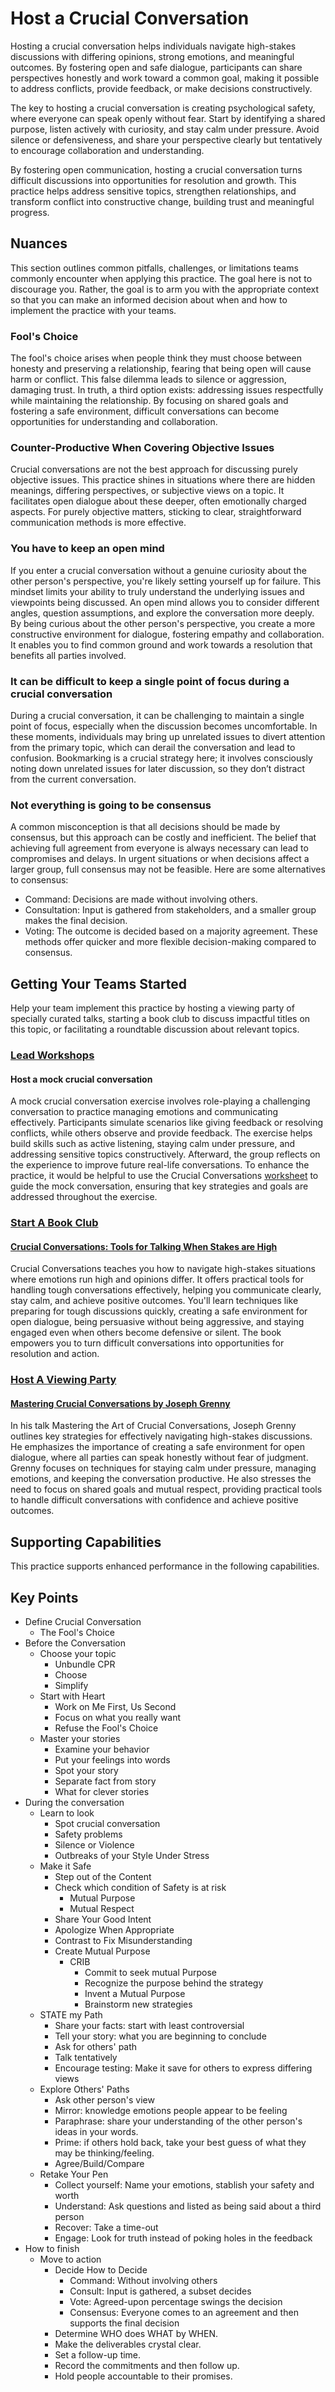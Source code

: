 # Host a Crucial Conversation

Hosting a crucial conversation helps individuals navigate high-stakes discussions with differing opinions, strong emotions, and meaningful outcomes. By fostering open and safe dialogue, participants can share perspectives honestly and work toward a common goal, making it possible to address conflicts, provide feedback, or make decisions constructively.

The key to hosting a crucial conversation is creating psychological safety, where everyone can speak openly without fear. Start by identifying a shared purpose, listen actively with curiosity, and stay calm under pressure. Avoid silence or defensiveness, and share your perspective clearly but tentatively to encourage collaboration and understanding.

By fostering open communication, hosting a crucial conversation turns difficult discussions into opportunities for resolution and growth. This practice helps address sensitive topics, strengthen relationships, and transform conflict into constructive change, building trust and meaningful progress.

## Nuances

This section outlines common pitfalls, challenges, or limitations teams commonly encounter when applying this practice. The goal here is not to discourage you. Rather, the goal is to arm you with the appropriate context so that you can make an informed decision about when and how to implement the practice with your teams.

### Fool's Choice

The fool's choice arises when people think they must choose between honesty and preserving a relationship, fearing that being open will cause harm or conflict. This false dilemma leads to silence or aggression, damaging trust. In truth, a third option exists: addressing issues respectfully while maintaining the relationship. By focusing on shared goals and fostering a safe environment, difficult conversations can become opportunities for understanding and collaboration.

### Counter-Productive When Covering Objective Issues

Crucial conversations are not the best approach for discussing purely objective issues. This practice shines in situations where there are hidden meanings, differing perspectives, or subjective views on a topic. It facilitates open dialogue about these deeper, often emotionally charged aspects. For purely objective matters, sticking to clear, straightforward communication methods is more effective.

### You have to keep an open mind

If you enter a crucial conversation without a genuine curiosity about the other person's perspective, you're likely setting yourself up for failure. This mindset limits your ability to truly understand the underlying issues and viewpoints being discussed. An open mind allows you to consider different angles, question assumptions, and explore the conversation more deeply. By being curious about the other person's perspective, you create a more constructive environment for dialogue, fostering empathy and collaboration. It enables you to find common ground and work towards a resolution that benefits all parties involved.

### It can be difficult to keep a single point of focus during a crucial conversation

During a crucial conversation, it can be challenging to maintain a single point of focus, especially when the discussion becomes uncomfortable. In these moments, individuals may bring up unrelated issues to divert attention from the primary topic, which can derail the conversation and lead to confusion. Bookmarking is a crucial strategy here; it involves consciously noting down unrelated issues for later discussion, so they don’t distract from the current conversation. 

### Not everything is going to be consensus

A common misconception is that all decisions should be made by consensus, but this approach can be costly and inefficient. The belief that achieving full agreement from everyone is always necessary can lead to compromises and delays. In urgent situations or when decisions affect a larger group, full consensus may not be feasible. Here are some alternatives to consensus:

* Command: Decisions are made without involving others.
* Consultation: Input is gathered from stakeholders, and a smaller group makes the final decision.
* Voting: The outcome is decided based on a majority agreement. These methods offer quicker and more flexible decision-making compared to consensus.

## Getting Your Teams Started

Help your team implement this practice by hosting a viewing party of specially curated talks, starting a book club to discuss impactful titles on this topic, or facilitating a roundtable discussion about relevant topics.

### [Lead Workshops](/practices/lead-workshops.md)

#### Host a mock crucial conversation

A mock crucial conversation exercise involves role-playing a challenging conversation to practice managing emotions and communicating effectively. Participants simulate scenarios like giving feedback or resolving conflicts, while others observe and provide feedback. The exercise helps build skills such as active listening, staying calm under pressure, and addressing sensitive topics constructively. Afterward, the group reflects on the experience to improve future real-life conversations. To enhance the practice, it would be helpful to use the Crucial Conversations [worksheet](https://irp-cdn.multiscreensite.com/25ad169b/files/uploaded/Crucial-Conversations-Worksheet.pdf) to guide the mock conversation, ensuring that key strategies and goals are addressed throughout the exercise.

### [Start A Book Club](/practices/start-a-book-club.md)

#### [Crucial Conversations: Tools for Talking When Stakes are High](https://www.goodreads.com/book/show/15014.Crucial_Conversations)

Crucial Conversations teaches you how to navigate high-stakes situations where emotions run high and opinions differ. It offers practical tools for handling tough conversations effectively, helping you communicate clearly, stay calm, and achieve positive outcomes. You'll learn techniques like preparing for tough discussions quickly, creating a safe environment for open dialogue, being persuasive without being aggressive, and staying engaged even when others become defensive or silent. The book empowers you to turn difficult conversations into opportunities for resolution and action.

### [Host A Viewing Party](/practices/host-a-viewing-party.md)

#### [Mastering Crucial Conversations by Joseph Grenny](https://www.youtube.com/watch?v=uc3ARpccRwQ)

In his talk Mastering the Art of Crucial Conversations, Joseph Grenny outlines key strategies for effectively navigating high-stakes discussions. He emphasizes the importance of creating a safe environment for open dialogue, where all parties can speak honestly without fear of judgment. Grenny focuses on techniques for staying calm under pressure, managing emotions, and keeping the conversation productive. He also stresses the need to focus on shared goals and mutual respect, providing practical tools to handle difficult conversations with confidence and achieve positive outcomes.

## Supporting Capabilities

This practice supports enhanced performance in the following capabilities.

<!-- TODO: insert a list of [linked capabilities](/capabilities) that this practice supports. For each item, give a brief explanation of how the linked capability is supported by / relates to this practice. Also categorize each linked capability as one of the following: Enables, Requires, Improves -->


## Key Points

* Define Crucial Conversation
    * The Fool's Choice
* Before the Conversation
    * Choose your topic
        * Unbundle CPR
        * Choose
        * Simplify
    * Start with Heart
        * Work on Me First, Us Second
        * Focus on what you really want
        * Refuse the Fool's Choice
    * Master your stories
        * Examine your behavior
        * Put your feelings into words
        * Spot your story
        * Separate fact from story
        * What for clever stories
* During the conversation
    * Learn to look
        * Spot crucial conversation
        * Safety problems
        * Silence or Violence
        * Outbreaks of your Style Under Stress
    * Make it Safe
        * Step out of the Content
        * Check which condition of Safety is at risk
            * Mutual Purpose
            * Mutual Respect
        * Share Your Good Intent
        * Apologize When Appropriate
        * Contrast to Fix Misunderstanding
        * Create Mutual Purpose
            * CRIB
                * Commit to seek mutual Purpose
                * Recognize the purpose behind the strategy
                * Invent a Mutual Purpose
                * Brainstorm new strategies
    * STATE my Path
        * Share your facts: start with least controversial
        * Tell your story: what you are beginning to conclude
        * Ask for others' path
        * Talk tentatively
        * Encourage testing: Make it save for others to express differing views
    * Explore Others' Paths
        * Ask other person's view
        * Mirror: knowledge emotions people appear to be feeling
        * Paraphrase: share your understanding of the other person's ideas in your words.
        * Prime: if others hold back, take your best guess of what they may be thinking/feeling.
        * Agree/Build/Compare
    * Retake Your Pen
        * Collect yourself: Name your emotions, stablish your safety and worth
        * Understand: Ask questions and listed as being said about a third person
        * Recover: Take a time-out
        * Engage: Look for truth instead of poking holes in the feedback
* How to finish
    * Move to action
        * Decide How to Decide
            * Command: Without involving others
            * Consult: Input is gathered, a subset decides
            * Vote: Agreed-upon percentage swings the decision 
            * Consensus: Everyone comes to an agreement and then supports the final decision
        * Determine WHO does WHAT by WHEN.
        * Make the deliverables crystal clear.
        * Set a follow-up time.
        * Record the commitments and then follow up.
        * Hold people accountable to their promises.
    